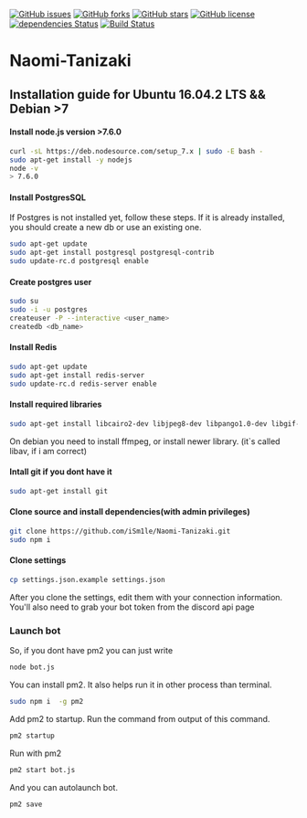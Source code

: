 [![GitHub issues](https://img.shields.io/github/issues/iSm1le/Naomi-Tanizaki.svg?style=flat-square)](https://github.com/iSm1le/Naomi-Tanizaki/issues)
[![GitHub forks](https://img.shields.io/github/forks/iSm1le/Naomi-Tanizaki.svg?style=flat-square)](https://github.com/iSm1le/Naomi-Tanizaki/network)
[![GitHub stars](https://img.shields.io/github/stars/iSm1le/Naomi-Tanizaki.svg?style=flat-square)](https://github.com/iSm1le/Naomi-Tanizaki/stargazers)
[![GitHub license](https://img.shields.io/badge/license-MIT-blue.svg?style=flat-square)](https://raw.githubusercontent.com/iSm1le/Naomi-Tanizaki/master/LICENSE)
[![dependencies Status](https://david-dm.org/iSm1le/Naomi-Tanizaki/status.svg?style=flat-square)](https://david-dm.org/iSm1le/Naomi-Tanizaki)
[![Build Status](https://travis-ci.org/iSm1le/Naomi-Tanizaki.svg?branch=master)](https://travis-ci.org/iSm1le/Naomi-Tanizaki)
# Naomi-Tanizaki

## Installation guide for Ubuntu 16.04.2 LTS && Debian >7

#### Install node.js version >7.6.0

```bash
curl -sL https://deb.nodesource.com/setup_7.x | sudo -E bash -
sudo apt-get install -y nodejs
node -v
> 7.6.0
```

#### Install PostgresSQL
If Postgres is not installed yet, follow these steps. If it is already installed, you should create a new db or use an existing one.

```bash
sudo apt-get update
sudo apt-get install postgresql postgresql-contrib
sudo update-rc.d postgresql enable
```

#### Create postgres user
```bash
sudo su
sudo -i -u postgres
createuser -P --interactive <user_name>
createdb <db_name>
```

#### Install Redis
```bash
sudo apt-get update
sudo apt-get install redis-server
sudo update-rc.d redis-server enable
```

#### Install required libraries
```bash
sudo apt-get install libcairo2-dev libjpeg8-dev libpango1.0-dev libgif-dev build-essential g++
```

On debian you need to install ffmpeg, or install newer library. (it`s called libav, if i am correct)

#### Intall git if you dont have it
```bash
sudo apt-get install git
```

#### Clone source and install dependencies(with admin privileges)
```bash
git clone https://github.com/iSm1le/Naomi-Tanizaki.git
sudo npm i
```

#### Clone settings
```bash
cp settings.json.example settings.json
```

After you clone the settings, edit them with your connection information. You'll also need to grab your bot token from the discord api page

### Launch bot
So, if you dont have pm2 you can just write
```bash
node bot.js
```

You can install pm2. It also helps run it in other process than terminal.
```bash
sudo npm i  -g pm2
```

Add pm2 to startup. Run the command from output of this command.
```bash
pm2 startup
```

Run with pm2
```bash
pm2 start bot.js
```

And you can autolaunch bot.
```bash
pm2 save
```
